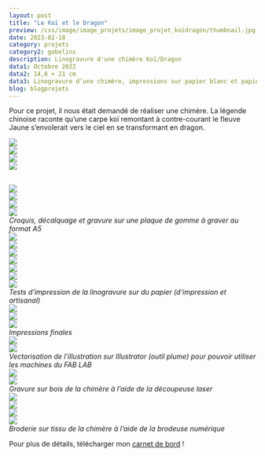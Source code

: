 ```yaml
---
layout: post
title: "Le Koï et le Dragon"
preview: /css/image/image_projets/image_projet_koïdragon/thumbnail.jpg
date: 2023-02-18
category: projets 
category2: gobelins
description: Linogravure d'une chimère Koï/Dragon
data1: Octobre 2022
data2: 14,8 × 21 cm
data3: Linogravure d’une chimère, impressions sur papier blanc et papier fait main, productions à partir de machines du FAB LAB de l’école
blog: blogprojets
---
```


Pour ce projet, il nous était demandé de réaliser une chimère.
La légende chinoise raconte qu’une carpe koï remontant à contre-courant le fleuve Jaune s’envolerait vers le ciel en se transformant en dragon.
<div class="image_container">
<div><img onclick="Zoom(this)" class="img-gallery" src="/css/image/image_projets/image_projet_koïdragon/img1.jpg"></div>
<div><img onclick="Zoom(this)" class="img-gallery" src="/css/image/image_projets/image_projet_koïdragon/img2.jpg"></div>
<div><img onclick="Zoom(this)" class="img-gallery" src="/css/image/image_projets/image_projet_koïdragon/img3.jpg"></div>
<div><img onclick="Zoom(this)" class="img-gallery" src="/css/image/image_projets/image_projet_koïdragon/img4.jpg"></div>
</div>

<div style="margin-top: 30px !important;" class="image_container">
<div><img onclick="Zoom(this)" class="img-gallery" src="/css/image/image_projets/image_projet_koïdragon/img5.jpg"></div>
<div><img onclick="Zoom(this)" class="img-gallery" src="/css/image/image_projets/image_projet_koïdragon/img6.jpg"></div>
<div><img onclick="Zoom(this)" class="img-gallery" src="/css/image/image_projets/image_projet_koïdragon/img7.jpg"></div>
<div><img onclick="Zoom(this)" class="img-gallery" src="/css/image/image_projets/image_projet_koïdragon/img8.jpg"></div>
<em>Croquis, décalquage et gravure sur une plaque de gomme à graver au format A5</em>
</div>

<div class="image_container">
<div><img onclick="Zoom(this)" class="img-gallery" src="/css/image/image_projets/image_projet_koïdragon/img9.jpg"></div>
<div><img onclick="Zoom(this)" class="img-gallery" src="/css/image/image_projets/image_projet_koïdragon/img10.jpg"></div>
<div><img onclick="Zoom(this)" class="img-gallery" src="/css/image/image_projets/image_projet_koïdragon/img11.jpg"></div>
<div><img onclick="Zoom(this)" class="img-gallery" src="/css/image/image_projets/image_projet_koïdragon/img12.jpg"></div>
<div><img onclick="Zoom(this)" class="img-gallery" src="/css/image/image_projets/image_projet_koïdragon/img13.jpg"></div>
<div><img onclick="Zoom(this)" class="img-gallery" src="/css/image/image_projets/image_projet_koïdragon/img14.jpg"></div>
<div><img onclick="Zoom(this)" class="img-gallery" src="/css/image/image_projets/image_projet_koïdragon/img15.jpg"></div>
<div></div>
<em>Tests d’impression de la linogravure sur du papier (d’impression et artisanal)</em>
</div>

<div class="image_container">
<div class="three"><img onclick="Zoom(this)" class="img-gallery" src="/css/image/image_projets/image_projet_koïdragon/img16.jpg"></div>
<div class="three"><img onclick="Zoom(this)" class="img-gallery" src="/css/image/image_projets/image_projet_koïdragon/img17.jpg"></div>
<div class="three"><img onclick="Zoom(this)" class="img-gallery" src="/css/image/image_projets/image_projet_koïdragon/img18.jpg"></div>
<em>Impressions finales</em>
</div>

<div class="image_container">
<div><img onclick="Zoom(this)" class="img-gallery" src="/css/image/image_projets/image_projet_koïdragon/img18.jpg"></div>
<div><img onclick="Zoom(this)" class="img-gallery" src="/css/image/image_projets/image_projet_koïdragon/img19.jpg"></div>
<em>Vectorisation de l’illustration sur Illustrator (outil plume) pour pouvoir utiliser les machines du FAB LAB</em>
</div>


<div class="image_container">
<div><img onclick="Zoom(this)" class="img-gallery" src="/css/image/image_projets/image_projet_koïdragon/img20.jpg"></div>
<div><img onclick="Zoom(this)" class="img-gallery" src="/css/image/image_projets/image_projet_koïdragon/gif1.gif"></div>
<em>Gravure sur bois de la chimère à l’aide de la découpeuse laser</em>
</div>

<div class="image_container">
<div><img onclick="Zoom(this)" class="img-gallery" src="/css/image/image_projets/image_projet_koïdragon/img21.jpg"></div>
<div><img onclick="Zoom(this)" class="img-gallery" src="/css/image/image_projets/image_projet_koïdragon/gif2.gif"></div>
<div><img onclick="Zoom(this)" class="img-gallery" src="/css/image/image_projets/image_projet_koïdragon/gif3.gif"></div>
<div><img onclick="Zoom(this)" class="img-gallery" src="/css/image/image_projets/image_projet_koïdragon/gif4.gif"></div>
<em>Broderie sur tissu de la chimère à l’aide de la brodeuse numérique</em>
</div>

Pour plus de détails, télécharger mon <a href="https://drive.google.com/file/d/1S8pKyrYQurMnnyod7ARneOV12P1UkNjl/view?usp=share_link">carnet de bord</a> !
